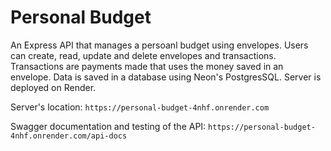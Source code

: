 # Personal Budget

An Express API that manages a persoanl budget using envelopes. Users can create, read, update and delete envelopes and transactions. Transactions are payments made that uses the money saved in an envelope. Data is saved in a database using Neon's PostgresSQL. Server is deployed on Render.

Server's location: `https://personal-budget-4nhf.onrender.com`

Swagger documentation and testing of the API: `https://personal-budget-4nhf.onrender.com/api-docs`
